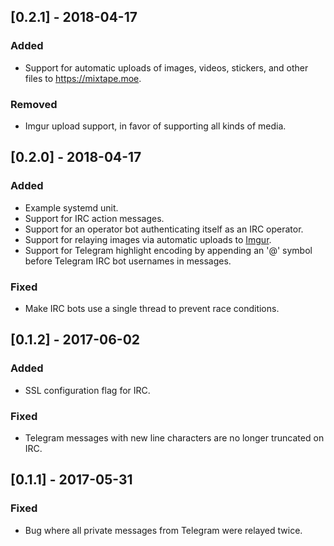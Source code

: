 ## [0.2.1] - 2018-04-17
### Added
- Support for automatic uploads of images, videos, stickers, and other files to https://mixtape.moe.

### Removed
- Imgur upload support, in favor of supporting all kinds of media.

## [0.2.0] - 2018-04-17
### Added
- Example systemd unit.
- Support for IRC action messages.
- Support for an operator bot authenticating itself as an IRC operator. 
- Support for relaying images via automatic uploads to [Imgur](https://imgur.com).
- Support for Telegram highlight encoding by appending an '@' symbol before Telegram IRC bot usernames in messages.

### Fixed
- Make IRC bots use a single thread to prevent race conditions.

## [0.1.2] - 2017-06-02
### Added
- SSL configuration flag for IRC.

### Fixed
- Telegram messages with new line characters are no longer truncated on IRC.

## [0.1.1] - 2017-05-31
### Fixed
- Bug where all private messages from Telegram were relayed twice.
